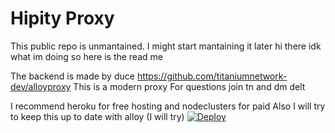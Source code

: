 # Hipity Proxy
This public repo is unmantained. I might start mantaining it later
hi there idk what im doing so here is the read me

The backend is made by duce https://github.com/titaniumnetwork-dev/alloyproxy
This is a modern proxy
For questions join tn and dm delt

I recommend heroku for free hosting and nodeclusters for paid
Also I will try to keep this up to date with alloy (I will try)
[![Deploy](https://www.herokucdn.com/deploy/button.svg)](https://heroku.com/deploy?template=https://github.com/delt505/hipity/tree/master)
